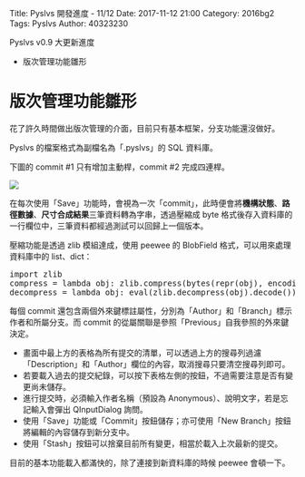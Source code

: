 Title: Pyslvs 開發進度 - 11/12
Date: 2017-11-12 21:00
Category: 2016bg2
Tags: Pyslvs
Author: 40323230

Pyslvs v0.9 大更新進度

+ 版次管理功能雛形

<!-- PELICAN_END_SUMMARY -->

版次管理功能雛形
===

花了許久時間做出版次管理的介面，目前只有基本框架，分支功能還沒做好。

Pyslvs 的檔案格式為副檔名為「.pyslvs」的 SQL 資料庫。

下圖的 commit #1 只有增加主動桿，commit #2 完成四連桿。

![](https://raw.githubusercontent.com/coursemdetw/project_site_files/gh-pages/files/pyslvs/17_11_12.png)

在每次使用「Save」功能時，會視為一次「commit」，此時便會將**機構狀態**、**路徑數據**、**尺寸合成結果**三筆資料轉為字串，透過壓縮成 byte 格式後存入資料庫的一行欄位中，三筆資料都經過測試可以回歸上一個版本。

壓縮功能是透過 zlib 模組達成，使用 peewee 的 BlobField 格式，可以用來處理資料庫中的 list、dict：

<pre class="brush: python">
import zlib
compress = lambda obj: zlib.compress(bytes(repr(obj), encoding="utf8"), 5)
decompress = lambda obj: eval(zlib.decompress(obj).decode())
</pre>

每個 commit 還包含兩個外來鍵標註屬性，分別為「Author」和「Branch」標示作者和所屬分支。而 commit 的從屬關聯是參照「Previous」自我參照的外來鍵決定。

+ 畫面中最上方的表格為所有提交的清單，可以透過上方的搜尋列過濾「Description」和「Author」欄位的內容，取消搜尋只要清空搜尋列即可。
+ 若要載入過去的提交紀錄，可以按下表格左側的按鈕，不過需要注意是否有變更尚未儲存。
+ 進行提交時，必須輸入作者名稱（預設為 Anonymous）、說明文字，若是忘記輸入會彈出 QInputDialog 詢問。
+ 使用「Save」功能或「Commit」按鈕儲存；亦可使用「New Branch」按鈕將編輯的內容儲存到新分支中。
+ 使用「Stash」按鈕可以捨棄目前所有變更，相當於載入上次最新的提交。

目前的基本功能載入都滿快的，除了連接到新資料庫的時候 peewee 會頓一下。